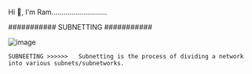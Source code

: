 Hi 👋, I'm Ram............................

########### SUBNETTING ###########

![image](https://github.com/ramramesh04/networke.subnetting/assets/165429574/b0093439-b495-4620-8200-117de8dd4500)



    SUBNEETING >>>>>>   Subnetting is the process of dividing a network into various subnets/subnetworks.
